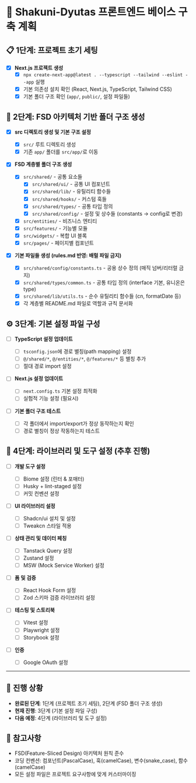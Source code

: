 # 🚀 Shakuni-Dyutas 프론트엔드 베이스 구축 계획

## 📋 1단계: 프로젝트 초기 세팅

- [x] **Next.js 프로젝트 생성**
  - [x] `npx create-next-app@latest . --typescript --tailwind --eslint --app` 실행
  - [x] 기본 의존성 설치 확인 (React, Next.js, TypeScript, Tailwind CSS)
  - [x] 기본 폴더 구조 확인 (`app/`, `public/`, 설정 파일들)

## 📁 2단계: FSD 아키텍처 기반 폴더 구조 생성

- [x] **src 디렉토리 생성 및 기본 구조 설정**

  - [x] `src/` 루트 디렉토리 생성
  - [x] 기존 `app/` 폴더를 `src/app/`로 이동

- [x] **FSD 계층별 폴더 구조 생성**

  - [x] `src/shared/` - 공통 요소들
    - [x] `src/shared/ui/` - 공통 UI 컴포넌트
    - [x] `src/shared/lib/` - 유틸리티 함수들
    - [x] `src/shared/hooks/` - 커스텀 훅들
    - [x] `src/shared/types/` - 공통 타입 정의
    - [x] `src/shared/config/` - 설정 및 상수들 (constants → config로 변경)
  - [x] `src/entities/` - 비즈니스 엔티티
  - [x] `src/features/` - 기능별 모듈
  - [x] `src/widgets/` - 복합 UI 블록
  - [x] `src/pages/` - 페이지별 컴포넌트

- [x] **기본 파일들 생성 (rules.md 반영: 배럴 파일 금지)**
  - [x] `src/shared/config/constants.ts` - 공용 상수 정의 (매직 넘버/리터럴 금지)
  - [x] `src/shared/types/common.ts` - 공통 타입 정의 (interface 기본, 유니온은 type)
  - [x] `src/shared/lib/utils.ts` - 순수 유틸리티 함수들 (cn, formatDate 등)
  - [x] 각 계층별 README.md 파일로 역할과 규칙 문서화

## ⚙️ 3단계: 기본 설정 파일 구성

- [ ] **TypeScript 설정 업데이트**

  - [ ] `tsconfig.json`에 경로 별칭(path mapping) 설정
  - [ ] `@/shared/*`, `@/entities/*`, `@/features/*` 등 별칭 추가
  - [ ] 절대 경로 import 설정

- [ ] **Next.js 설정 업데이트**

  - [ ] `next.config.ts` 기본 설정 최적화
  - [ ] 실험적 기능 설정 (필요시)

- [ ] **기본 폴더 구조 테스트**
  - [ ] 각 폴더에서 import/export가 정상 동작하는지 확인
  - [ ] 경로 별칭이 정상 작동하는지 테스트

## 🔧 4단계: 라이브러리 및 도구 설정 (추후 진행)

- [ ] **개발 도구 설정**

  - [ ] Biome 설정 (린터 & 포매터)
  - [ ] Husky + lint-staged 설정
  - [ ] 커밋 컨벤션 설정

- [ ] **UI 라이브러리 설정**

  - [ ] Shadcn/ui 설치 및 설정
  - [ ] Tweakcn 스타일 적용

- [ ] **상태 관리 및 데이터 페칭**

  - [ ] Tanstack Query 설정
  - [ ] Zustand 설정
  - [ ] MSW (Mock Service Worker) 설정

- [ ] **폼 및 검증**

  - [ ] React Hook Form 설정
  - [ ] Zod 스키마 검증 라이브러리 설정

- [ ] **테스팅 및 스토리북**

  - [ ] Vitest 설정
  - [ ] Playwright 설정
  - [ ] Storybook 설정

- [ ] **인증**
  - [ ] Google OAuth 설정

---

## 📝 진행 상황

- **완료된 단계**: 1단계 (프로젝트 초기 세팅), 2단계 (FSD 폴더 구조 생성)
- **현재 진행**: 3단계 (기본 설정 파일 구성)
- **다음 예정**: 4단계 (라이브러리 및 도구 설정)

## 📌 참고사항

- FSD(Feature-Sliced Design) 아키텍처 원칙 준수
- 코딩 컨벤션: 컴포넌트(PascalCase), 훅(camelCase), 변수(snake_case), 함수(camelCase)
- 모든 설정 파일은 프로젝트 요구사항에 맞게 커스터마이징
